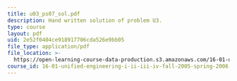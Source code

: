 ```yaml
---
title: u03_ps07_sol.pdf
description: Hand written solution of problem U3.
type: course
layout: pdf
uid: 2e52f0404ce918917706cda526e9bb05
file_type: application/pdf
file_location: >-
  https://open-learning-course-data-production.s3.amazonaws.com/16-01-unified-engineering-i-ii-iii-iv-fall-2005-spring-2006/2e52f0404ce918917706cda526e9bb05_u03_ps07_sol.pdf
course_id: 16-01-unified-engineering-i-ii-iii-iv-fall-2005-spring-2006
---
```

